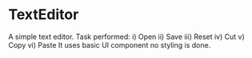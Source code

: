 # TextEditor
A simple text editor.
Task performed:
  i) Open ii) Save iii) Reset
  iv) Cut v) Copy vi) Paste
 It uses basic UI component no styling is done.
